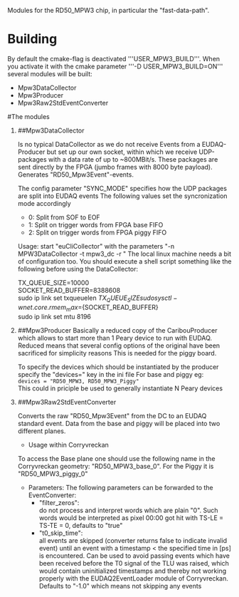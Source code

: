Modules for the RD50_MPW3 chip, in particular the "fast-data-path".

# Building

By default the cmake-flag is deactivated '''USER_MPW3_BUILD'''.
When you activate it with the cmake parameter '''-D USER_MPW3_BUILD=ON''' several modules will be built:  
 - Mpw3DataCollector   
 - Mpw3Producer
 - Mpw3Raw2StdEventConverter  

#The modules

1. ##Mpw3DataCollector

	Is no typical DataCollector as we do not receive Events from a EUDAQ-Producer but set up our own socket, within which we receive UDP-packages 
	with a data rate of up to ~800MBit/s. These packages are sent directly by the FPGA (jumbo frames with 8000 byte payload).
	Generates "RD50_Mpw3Event"-events.

	The config parameter "SYNC_MODE" specifies how the UDP packages are split into EUDAQ events
	The following values set the syncronization mode accordingly  
	- 0:
		Split from SOF to EOF   
	- 1:
		Split on trigger words from FPGA base FIFO  
	- 2:
		Split on trigger words from FPGA piggy FIFO

	Usage: start "euCliCollector" with the parameters "-n MPW3DataCollector -t mpw3_dc -r <RunControlIP>"
	The local linux machine needs a bit of configuration too. You should execute a shell script something like the following before using the DataCollector:

	TX_QUEUE_SIZE=10000  
	SOCKET_READ_BUFFER=8388608  
	sudo ip link set <iface> txqueuelen ${TX_QUEUE_SIZE}  
	sudo sysctl -w net.core.rmem_max=${SOCKET_READ_BUFFER}  
	sudo ip link set <iface> mtu 8196  
	
2. ##Mpw3Producer
	Basically a reduced copy of the CaribouProducer which allows to start more than 1 Peary device to run with EUDAQ.
	Reduced means that several config options of the original have been sacrificed for simplicity reasons
	This is needed for the piggy board.
	
	To specify the devices which should be instantiated by the producer specify the "devices=" key in the ini file
	For base and piggy eg:  
	``` devices = "RD50_MPW3, RD50_MPW3_Piggy" ```  
	This could in priciple be used to generally instantiate N Peary devices

3. ##Mpw3Raw2StdEventConverter

	Converts the raw "RD50_Mpw3Event" from the DC to an EUDAQ standard event.
	Data from the base and piggy will be placed into two different planes.

	- Usage within Corryvreckan

	To access the Base plane one should use the following name in the Corryvreckan geometry: "RD50_MPW3_base_0".
	For the Piggy it is "RD50_MPW3_piggy_0"

	- Parameters: The following parameters can be forwarded to the EventConverter:  
	  - "filter_zeros":  
	  do not process and interpret words which are plain "0". Such words would be interpreted as pixel 00:00 got hit with TS-LE = TS-TE = 0, defaults to "true"
	  - "t0_skip_time":  
	  all events are skipped (converter returns false to indicate invalid event)  until an event with a timestamp < the specified time in [ps] is encountered.
	    Can be used to avoid passing events which have been received before the T0 signal of the TLU was raised, which would contain uninitialized timestamps and 
	    thereby not working properly with the EUDAQ2EventLoader module of Corryvreckan. Defaults to "-1.0" which means not skipping any events
